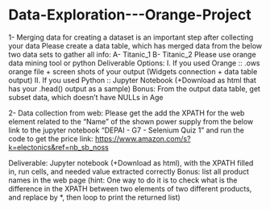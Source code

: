 # Data-Exploration---Orange-Project

1- Merging data for creating a dataset is an important step after collecting your data
Please create a data table, which has merged data from the below two data sets to gather all info:
A- Titanic_1
B- Titanic_2
Please use orange data mining tool or python
Deliverable Options:
I. If you used Orange :: .ows orange file + screen shots of your output (Widgets connection + data
table output)
II. If you used Python :: Jupyter Notebook (+Download as html that has your .head() output as a
sample)
Bonus: From the output data table, get subset data, which doesn’t have NULLs in Age

2- Data collection from web:
Please get the add the XPATH for the web element related to the “Name” of the shown power supply
from the below link to the jupyter notebook “DEPAI - G7 - Selenium Quiz 1” and run the code to get the
price
link: https://www.amazon.com/s?k=electonics&ref=nb_sb_noss

Deliverable: Jupyter notebook (+Download as html), with the XPATH filled in, run cells, and needed
value extracted correctly
Bonus: list all product names in the web page (hint: One way to do it is to check what is the difference in
the XPATH between two elements of two different products, and replace by *, then loop to print the
returned list)
